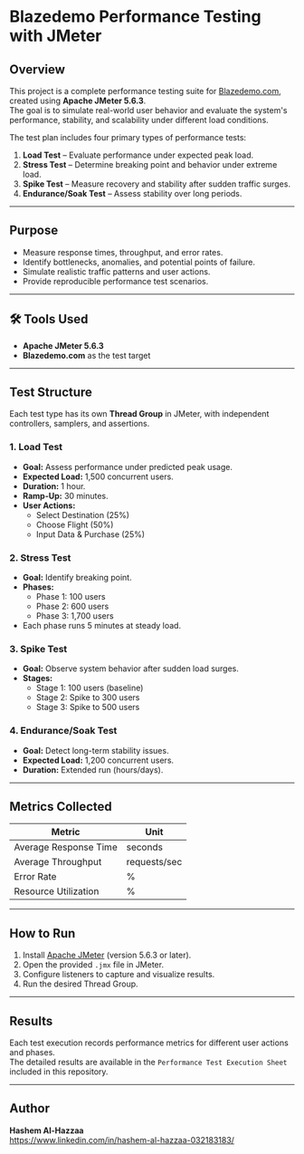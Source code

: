 # Blazedemo Performance Testing with JMeter

## Overview
This project is a complete performance testing suite for [Blazedemo.com](https://blazedemo.com), created using **Apache JMeter 5.6.3**.  
The goal is to simulate real-world user behavior and evaluate the system's performance, stability, and scalability under different load conditions.

The test plan includes four primary types of performance tests:
1. **Load Test** – Evaluate performance under expected peak load.
2. **Stress Test** – Determine breaking point and behavior under extreme load.
3. **Spike Test** – Measure recovery and stability after sudden traffic surges.
4. **Endurance/Soak Test** – Assess stability over long periods.

---

## Purpose
- Measure response times, throughput, and error rates.
- Identify bottlenecks, anomalies, and potential points of failure.
- Simulate realistic traffic patterns and user actions.
- Provide reproducible performance test scenarios.

---

## 🛠 Tools Used
- **Apache JMeter 5.6.3**
- **Blazedemo.com** as the test target

---

## Test Structure
Each test type has its own **Thread Group** in JMeter, with independent controllers, samplers, and assertions.

### 1. Load Test
- **Goal:** Assess performance under predicted peak usage.
- **Expected Load:** 1,500 concurrent users.
- **Duration:** 1 hour.
- **Ramp-Up:** 30 minutes.
- **User Actions:**
  - Select Destination (25%)
  - Choose Flight (50%)
  - Input Data & Purchase (25%)

### 2. Stress Test
- **Goal:** Identify breaking point.
- **Phases:**
  - Phase 1: 100 users
  - Phase 2: 600 users
  - Phase 3: 1,700 users
- Each phase runs 5 minutes at steady load.

### 3. Spike Test
- **Goal:** Observe system behavior after sudden load surges.
- **Stages:**
  - Stage 1: 100 users (baseline)
  - Stage 2: Spike to 300 users
  - Stage 3: Spike to 500 users

### 4. Endurance/Soak Test
- **Goal:** Detect long-term stability issues.
- **Expected Load:** 1,200 concurrent users.
- **Duration:** Extended run (hours/days).

---

## Metrics Collected
| Metric                     | Unit          |
|----------------------------|---------------|
| Average Response Time      | seconds       |
| Average Throughput         | requests/sec  |
| Error Rate                 | %             |
| Resource Utilization       | %             |

---

## How to Run
1. Install [Apache JMeter](https://jmeter.apache.org/) (version 5.6.3 or later).
2. Open the provided `.jmx` file in JMeter.
3. Configure listeners to capture and visualize results.
4. Run the desired Thread Group.

---

## Results
Each test execution records performance metrics for different user actions and phases.  
The detailed results are available in the `Performance Test Execution Sheet` included in this repository.

---

## Author
**Hashem Al-Hazzaa**  
https://www.linkedin.com/in/hashem-al-hazzaa-032183183/
